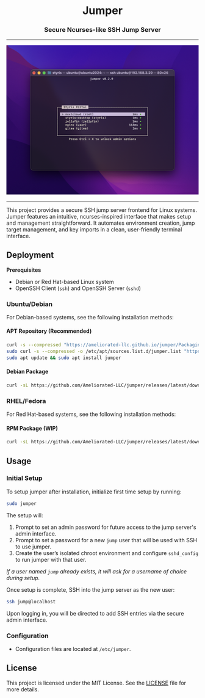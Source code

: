 <h1 align="center">Jumper</h1>
<h3 align="center">Secure Ncurses-like SSH Jump Server</h3>

---

![Jumper Screenshot](screenshot.png?raw=true)

---

This project provides a secure SSH jump server frontend for Linux systems. Jumper features an intuitive, ncurses-inspired interface that makes setup and management straightforward. It automates environment creation, jump target management, and key imports in a clean, user-friendly terminal interface.

## Deployment

**Prerequisites**

- Debian or Red Hat-based Linux system
- OpenSSH Client (`ssh`) and OpenSSH Server (`sshd`)

### Ubuntu/Debian

For Debian-based systems, see the following installation methods:

#### APT Repository (Recommended)

```bash
curl -s --compressed "https://ameliorated-llc.github.io/jumper/Packaging/PPA/KEY.gpg" | gpg --dearmor | sudo tee /etc/apt/trusted.gpg.d/jumper.gpg >/dev/null
sudo curl -s --compressed -o /etc/apt/sources.list.d/jumper.list "https://ameliorated-llc.github.io/jumper/Packaging/PPA/any.list"
sudo apt update && sudo apt install jumper
```

#### Debian Package

```bash
curl -sL https://github.com/Ameliorated-LLC/jumper/releases/latest/download/jumper.deb -o jumper.deb && sudo dpkg -i jumper.deb && rm jumper.deb
```

### RHEL/Fedora

For Red Hat-based systems, see the following installation methods:

#### RPM Package (WIP)

```bash
curl -sL https://github.com/Ameliorated-LLC/jumper/releases/latest/download/jumper.rpm -o jumper.rpm && sudo rpm -ivh jumper.rpm && rm jumper.rpm
```

## Usage

### Initial Setup

To setup jumper after installation, initialize first time setup by running:

```bash
sudo jumper
```

The setup will:

1. Prompt to set an admin password for future access to the jump server's admin interface.
2. Prompt to set a password for a new `jump` user that will be used with SSH to use jumper.
3. Create the user’s isolated chroot environment and configure `sshd_config` to run jumper with that user.

*If a user named `jump` already exists, it will ask for a username of choice during setup.*

Once setup is complete, SSH into the jump server as the new user:

```bash
ssh jump@localhost
```

Upon logging in, you will be directed to add SSH entries via the secure admin interface.

### Configuration

- Configuration files are located at `/etc/jumper`.

## License

This project is licensed under the MIT License. See the [LICENSE](https://github.com/Ameliorated-LLC/jumper/blob/main/LICENSE) file for more details.
